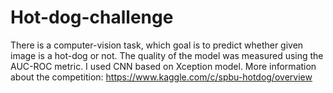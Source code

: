 # Hot-dog-challenge
There is a computer-vision task, which goal is to predict whether given image is a hot-dog or not. The quality of the model was measured using the AUC-ROC metric. I used CNN  based on Xception model. 
More information about the competition: https://www.kaggle.com/c/spbu-hotdog/overview
